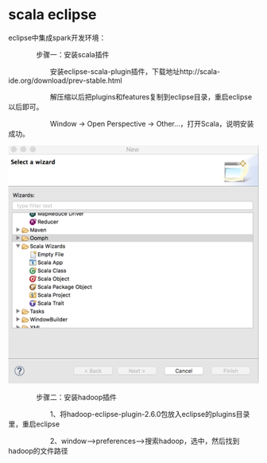 # scala eclipse

eclipse中集成spark开发环境：



　　　　步骤一：安装scala插件



　　　　　　安装eclipse-scala-plugin插件，下载地址http://scala-ide.org/download/prev-stable.html



　　　　　　解压缩以后把plugins和features复制到eclipse目录，重启eclipse以后即可。



　　　　　　Window -&gt; Open Perspective -&gt; Other…，打开Scala，说明安装成功。

![](/assets/importsca.png)



　　　　步骤二：安装hadoop插件



　　　　　　1、将hadoop-eclipse-plugin-2.6.0包放入eclipse的plugins目录里，重启eclipse



　　　　　　2、window--&gt;preferences--&gt;搜索hadoop，选中，然后找到hadoop的文件路径





